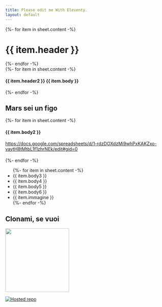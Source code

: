 ```yaml
---
title: Please edit me With Eleventy.
layout: default
---
```





<div class="listing">
{%- for item in sheet.content -%}
  <h1>{{ item.header }}</h1>
{%- endfor -%}
</div>


<div class="listing">
{%- for item in sheet.content -%}
  <h4>{{ item.header2 }} {{ item.body }}</h4>
{%- endfor -%}
</div>



## Mars sei un figo

<div class="listing">
{%- for item in sheet.content -%}
  <h4>{{ item.body2 }}</h4>
<a href="https://docs.google.com/spreadsheets/d/1-rdzDOXdzMi9whPxKAKZxo-vaytH8tMtbL1f1zhrNEk/edit#gid=0">https://docs.google.com/spreadsheets/d/1-rdzDOXdzMi9whPxKAKZxo-vaytH8tMtbL1f1zhrNEk/edit#gid=0</a>  
  <h4></h4>
{%- endfor -%}
</div>

<ul class="listing">
{%- for item in sheet.content -%}
  <li>{{ item.body3 }}</li>
  <li>{{ item.body4 }}</li>
  <li>{{ item.body5 }}</li>
  <li>{{ item.body6 }}</li>
  <li>{{ item.immagine }}</li>
{%- endfor -%}
</ul>

## Clonami, se vuoi

<a href="https://github.com/trinkolleffe/"><img src="{{ item.immagine }}" style="width: 200px"></a>



[![Hosted repo](https://avatars3.githubusercontent.com/u/22106995?s=460&v=4)](https://github.com/trinkolleffe/)



